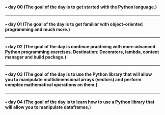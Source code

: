 #### • day 00 (The goal of the day is to get started with the Python language.)

---

#### • day 01 (The goal of the day is to get familiar with object-oriented programming and much more.)

---

#### • day 02 (The goal of the day is continue practicing with more advanced Python programming exercises. Destination: Decorators, lambda, context manager and build package.)

---

#### • day 03 (The goal of the day is to use the Python library that will allow you to manipulate multidimensional arrays (vectors) and perform complex mathematical operations on them.)

---

#### • day 04 (The goal of the day is to learn how to use a Python library that will allow you to manipulate dataframes.)

